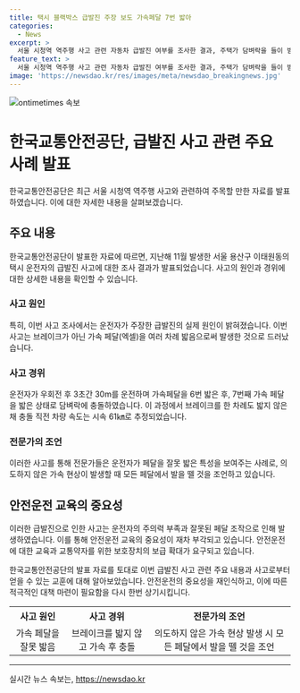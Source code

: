 ```yaml
---
title: 택시 블랙박스 급발진 주장 보도 가속페달 7번 밟아
categories:
  - News
excerpt: >
  서울 시청역 역주행 사고 관련 자동차 급발진 여부를 조사한 결과, 주택가 담벼락을 들이 받았다고 주장한 택시 운전자의 사고 원인이 페달 오조작으로 밝혀지며 논란이 일었다. 블랙박스 영상 분석 결과, 운전자는 우회전 후 30m를 운전하며 가속페달을 6번 밟은 뒤 담벼락에 충돌했고, 브레이크는 한 차례도 밟지 않은 것으로 나타났다. 이에 전문가들은 운전자의 특성을 보여주는 사례로, 의도하지 않은 가속 현상이 발생하면 모든 페달에서 발을 뗄 것을 조언하고 있다. (150자)
feature_text: >
  서울 시청역 역주행 사고 관련 자동차 급발진 여부를 조사한 결과, 주택가 담벼락을 들이 받았다고 주장한 택시 운전자의 사고 원인이 페달 오조작으로 밝혀지며 논란이 일었다. 블랙박스 영상 분석 결과, 운전자는 우회전 후 30m를 운전하며 가속페달을 6번 밟은 뒤 담벼락에 충돌했고, 브레이크는 한 차례도 밟지 않은 것으로 나타났다. 이에 전문가들은 운전자의 특성을 보여주는 사례로, 의도하지 않은 가속 현상이 발생하면 모든 페달에서 발을 뗄 것을 조언하고 있다. (150자)
image: 'https://newsdao.kr/res/images/meta/newsdao_breakingnews.jpg'
---
```


<p><img src="https://newsdao.kr/res/images/meta/newsdao_breakingnews.jpg" alt="ontimetimes 속보" /></p>

<h1>한국교통안전공단, 급발진 사고 관련 주요 사례 발표</h1>

<p data-ke-size="size16">한국교통안전공단은 최근 서울 시청역 역주행 사고와 관련하여 주목할 만한 자료를 발표하였습니다. 이에 대한 자세한 내용을 살펴보겠습니다.</p>

<h2 data-ke-size="size26">주요 내용</h2>

<p>한국교통안전공단이 발표한 자료에 따르면, 지난해 11월 발생한 서울 용산구 이태원동의 택시 운전자의 급발진 사고에 대한 조사 결과가 발표되었습니다. 사고의 원인과 경위에 대한 상세한 내용을 확인할 수 있습니다.</p>

<h3>사고 원인</h3>

<p>특히, 이번 사고 조사에서는 운전자가 주장한 급발진의 실제 원인이 밝혀졌습니다. 이번 사고는 브레이크가 아닌 가속 페달(엑셀)을 여러 차례 밟음으로써 발생한 것으로 드러났습니다.</p>

<h3>사고 경위</h3>

<p>운전자가 우회전 후 3초간 30m를 운전하며 가속페달을 6번 밟은 후, 7번째 가속 페달을 밟은 상태로 담벼락에 충돌하였습니다. 이 과정에서 브레이크를 한 차례도 밟지 않은 채 충돌 직전 차량 속도는 시속 61㎞로 추정되었습니다.</p>

<h3>전문가의 조언</h3>

<p>이러한 사고를 통해 전문가들은 운전자가 페달을 잘못 밟은 특성을 보여주는 사례로, 의도하지 않은 가속 현상이 발생할 때 모든 페달에서 발을 뗄 것을 조언하고 있습니다.</p>

<h2 data-ke-size="size26">안전운전 교육의 중요성</h2>

<p>이러한 급발진으로 인한 사고는 운전자의 주의력 부족과 잘못된 페달 조작으로 인해 발생하였습니다. 이를 통해 안전운전 교육의 중요성이 재차 부각되고 있습니다. 안전운전에 대한 교육과 교통약자를 위한 보호장치의 보급 확대가 요구되고 있습니다.</p>

<p data-ke-size="size16">한국교통안전공단의 발표 자료를 토대로 이번 급발진 사고 관련 주요 내용과 사고로부터 얻을 수 있는 교훈에 대해 알아보았습니다. 안전운전의 중요성을 재인식하고, 이에 따른 적극적인 대책 마련이 필요함을 다시 한번 상기시킵니다.</p>

<table>
  <tr>
    <th><b>사고 원인</b></th>
    <th><b>사고 경위</b></th>
    <th><b>전문가의 조언</b></th>
  </tr>
  <tr>
    <td style="text-align: center; height: 17px;">가속 페달을 잘못 밟음</td>
    <td style="text-align: center; height: 17px;">브레이크를 밟지 않고 가속 후 충돌</td>
    <td style="text-align: center; height: 17px;">의도하지 않은 가속 현상 발생 시 모든 페달에서 발을 뗄 것을 조언</td>
  </tr>
</table>

<hr>
실시간 뉴스 속보는, <a href="https://newsdao.kr" rel="dofollow">https://newsdao.kr</a>


